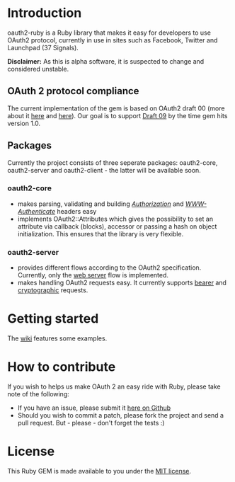 Introduction
===========

oauth2-ruby is a Ruby library that makes it easy for developers to use OAuth2 protocol, currently in use in sites such as Facebook, Twitter and Launchpad (37 Signals).

**Disclaimer:** As this is alpha software, it is suspected to change and considered unstable.

## OAuth 2 protocol compliance

The current implementation of the gem is based on OAuth2 draft 00 (more about it [here](http://tools.ietf.org/html/draft-ietf-oauth-v2-00) and [here](http://tools.ietf.org/html/draft-hammer-oauth2-00)). Our goal is to support [Draft 09](http://tools.ietf.org/html/draft-ietf-oauth-v2-09) by the time gem hits version 1.0.

## Packages

Currently the project consists of three seperate packages: oauth2-core, oauth2-server and oauth2-client - the latter will be available soon.

### oauth2-core

* makes parsing, validating and building [_Authorization_](http://tools.ietf.org/html/draft-hammer-oauth2-00#section-5.1) and [_WWW-Authenticate_](http://tools.ietf.org/html/draft-hammer-oauth2-00#section-6.1) headers easy
* implements OAuth2::Attributes which gives the possibility to set an attribute via callback (blocks), accessor or passing a hash on object initialization. This ensures that the library is very flexible.

### oauth2-server

* provides different flows according to the OAuth2 specification. Currently, only the [web server](http://tools.ietf.org/html/draft-hammer-oauth2-00#section-3.5.2) flow is implemented.
* makes handling OAuth2 requests easy. It currently supports [bearer](http://tools.ietf.org/html/draft-hammer-oauth2-00#section-5.2) and [cryptographic](http://tools.ietf.org/html/draft-hammer-oauth2-00#section-5.3) requests.

Getting started
===============

The [wiki](http://github.com/aflatter/oauth2-ruby/wikis) features some examples.

How to contribute
=================

If you wish to helps us make OAuth 2 an easy ride with Ruby, please take note of the following:

* If you have an issue, please submit it [here on Github](http://github.com/aflatter/oauth2-ruby/issues)
* Should you wish to commit a patch, please fork the project and send a pull request. But - please - don't forget the tests :)

License
=======

This Ruby GEM is made available to you under the [MIT license](http://github.com/aflatter/oauth2-ruby/blob/master/MIT-LICENSE).
